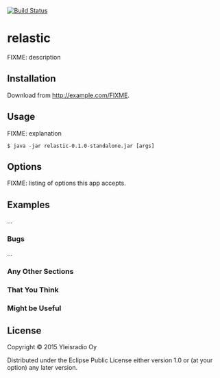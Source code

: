 [![Build Status](https://travis-ci.org/Yleisradio/relastic.svg?branch=master)](https://travis-ci.org/Yleisradio/relastic)

# relastic

FIXME: description

## Installation

Download from http://example.com/FIXME.

## Usage

FIXME: explanation

    $ java -jar relastic-0.1.0-standalone.jar [args]

## Options

FIXME: listing of options this app accepts.

## Examples

...

### Bugs

...

### Any Other Sections
### That You Think
### Might be Useful

## License

Copyright © 2015 Yleisradio Oy

Distributed under the Eclipse Public License either version 1.0 or (at
your option) any later version.
